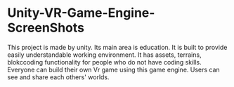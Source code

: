 # Unity-VR-Game-Engine-ScreenShots
This project is made by unity. Its main area is education.
It is built to provide easily understandable working environment.
It has assets, terrains, blokccoding functionality for people who do not have coding skills.
Everyone can build their own Vr game using this game engine.
Users can see and share each others' worlds.

